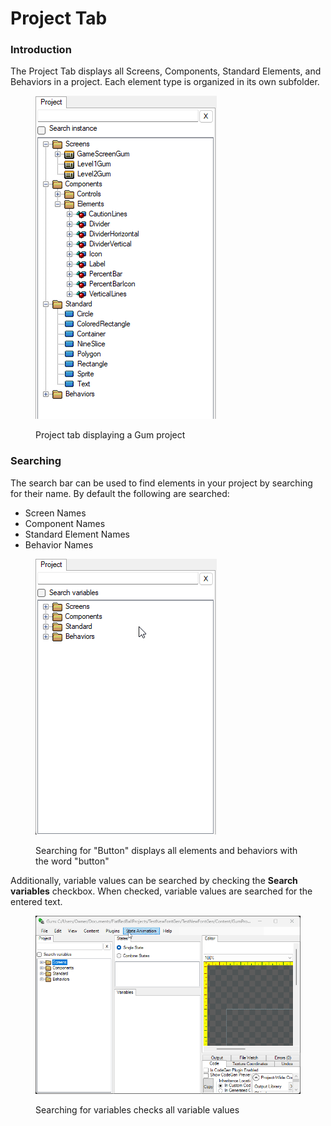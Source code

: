 # Project Tab

### Introduction

The Project Tab displays all Screens, Components, Standard Elements, and Behaviors in a project. Each element type is organized in its own subfolder.

<figure><img src="../.gitbook/assets/image (98).png" alt=""><figcaption><p>Project tab displaying a Gum project</p></figcaption></figure>

### Searching

The search bar can be used to find elements in your project by searching for their name. By default the following are searched:

* Screen Names
* Component Names
* Standard Element Names
* Behavior Names

<figure><img src="../.gitbook/assets/10_10 15 43.gif" alt=""><figcaption><p>Searching for "Button" displays all elements and behaviors with the word "button" </p></figcaption></figure>

Additionally, variable values can be searched by checking the **Search variables** checkbox. When checked, variable values are searched for the entered text.

<figure><img src="../.gitbook/assets/10_10 17 12.gif" alt=""><figcaption><p>Searching for variables checks all variable values</p></figcaption></figure>
